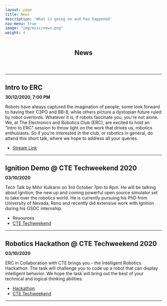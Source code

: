 ```yaml
---
layout: page
title: News
description: 'What is going on and has happened'
nav-menu: true
image: "img/misc/news.png"
weight: 4
---
```


<section id="one">
<div class="inner">
        <header class="major">
            <h1>News</h1>
        </header>
		<hr>
        <section>
		<div class="content">
			<div class="inner">
				<h2 style="margin-bottom:10px !important;">Intro to ERC </h2>
                <h4 style="padding:0px !important; margin:0px !important;">30/12/2020, 7:00 PM</h4>
				<p>
				Robots have always captured the imagination of people; some look forward to having their C3PO and BB-8, while others picture a dystopian future ruled by robot overlords. Whatever it is, if robots fascinate you, you're not alone.
                We, at The Electronics and Robotics Club (ERC), are excited to hold an "Intro to ERC" session to throw light on the work that drives us, robotics enthusiasts. So if you're interested in the club, or robotics in general, do attend this short talk, where we hope to address all your queries.
                </p>
				<ul class="actions">
					<li><a href="https://youtu.be/6V8GTOr6jtQ" class="button" target="blank">Stream Link</a></li>
				</ul>
			</div>
		</div>
	</section>
    <hr>
	<section>
		<div class="content">
			<div class="inner">
				<h2 style="margin-bottom:10px !important;">Ignition Demo @ CTE Techweekend 2020</h2>
                <h4 style="padding:0px !important; margin:0px !important;">03/10/2020</h4>
				<p>
				Tech Talk by Mihir Kulkarni on 3rd October 7pm to 8pm. He will be talking about Ignition, the new up and coming powerful open source simulator set to take over the robotics world. He  is currently pursuing his PhD from University of Nevada, Reno and recently did extensive work with Ignition during his GSOC internship.
				</p>
				<ul class="actions">
					<li><a class="button">Resources</a></li>
                    <li><a href="https://fest.bpgc-cte.org/" class="button">CTE Techweekend</a></li>
				</ul>
			</div>
		</div>
	</section>
    <hr>
    <section>
		<div class="content">
			<div class="inner">
				<h2 style="margin-bottom:10px !important;">Robotics Hackathon @ CTE Techweekend 2020</h2>
                <h4 style="padding:0px !important; margin:0px !important;">03/10/2020</h4>
				<p>
				ERC in Collaboration with CTE brings you - the Intelligent Robotics Hackathon. The task will challenge you to code up a robot that can display intelligent behavior. We hope the task will bring out the best of your technical and logical thinking abilities. 
				</p>
				<ul class="actions">
					<li><a href="https://github.com/ERC-BPGC/Robotics_Hackathon" class="button" target="blank">Hackathon</a></li>
                    <li><a href="https://fest.bpgc-cte.org/" class="button" target="blank">CTE Techweekend</a></li>
				</ul>
			</div>
		</div>
	</section>
    <hr>
	
</div>
</section>